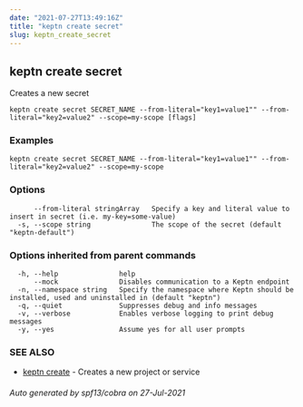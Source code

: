 ```yaml
---
date: "2021-07-27T13:49:16Z"
title: "keptn create secret"
slug: keptn_create_secret
---
```

## keptn create secret

Creates a new secret

```
keptn create secret SECRET_NAME --from-literal="key1=value1"" --from-literal="key2=value2" --scope=my-scope [flags]
```

### Examples

```
keptn create secret SECRET_NAME --from-literal="key1=value1"" --from-literal="key2=value2" --scope=my-scope
```

### Options

```
      --from-literal stringArray   Specify a key and literal value to insert in secret (i.e. my-key=some-value)
  -s, --scope string               The scope of the secret (default "keptn-default")
```

### Options inherited from parent commands

```
  -h, --help               help
      --mock               Disables communication to a Keptn endpoint
  -n, --namespace string   Specify the namespace where Keptn should be installed, used and uninstalled in (default "keptn")
  -q, --quiet              Suppresses debug and info messages
  -v, --verbose            Enables verbose logging to print debug messages
  -y, --yes                Assume yes for all user prompts
```

### SEE ALSO

* [keptn create](../keptn_create/)	 - Creates a new project or service

###### Auto generated by spf13/cobra on 27-Jul-2021

